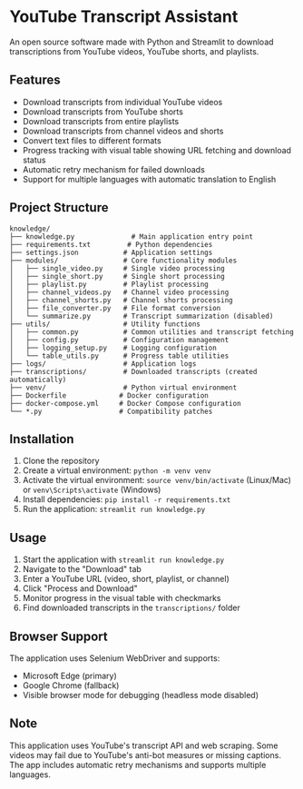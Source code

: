 # YouTube Transcript Assistant

An open source software made with Python and Streamlit to download transcriptions from YouTube videos, YouTube shorts, and playlists.

## Features

- Download transcripts from individual YouTube videos
- Download transcripts from YouTube shorts
- Download transcripts from entire playlists
- Download transcripts from channel videos and shorts
- Convert text files to different formats
- Progress tracking with visual table showing URL fetching and download status
- Automatic retry mechanism for failed downloads
- Support for multiple languages with automatic translation to English

## Project Structure

```
knowledge/
├── knowledge.py              # Main application entry point
├── requirements.txt         # Python dependencies
├── settings.json           # Application settings
├── modules/                # Core functionality modules
│   ├── single_video.py     # Single video processing
│   ├── single_short.py     # Single short processing
│   ├── playlist.py         # Playlist processing
│   ├── channel_videos.py   # Channel video processing
│   ├── channel_shorts.py   # Channel shorts processing
│   ├── file_converter.py   # File format conversion
│   └── summarize.py        # Transcript summarization (disabled)
├── utils/                  # Utility functions
│   ├── common.py           # Common utilities and transcript fetching
│   ├── config.py           # Configuration management
│   ├── logging_setup.py    # Logging configuration
│   └── table_utils.py      # Progress table utilities
├── logs/                   # Application logs
├── transcriptions/         # Downloaded transcripts (created automatically)
├── venv/                   # Python virtual environment
├── Dockerfile             # Docker configuration
├── docker-compose.yml     # Docker Compose configuration
└── *.py                   # Compatibility patches
```

## Installation

1. Clone the repository
2. Create a virtual environment: `python -m venv venv`
3. Activate the virtual environment: `source venv/bin/activate` (Linux/Mac) or `venv\Scripts\activate` (Windows)
4. Install dependencies: `pip install -r requirements.txt`
5. Run the application: `streamlit run knowledge.py`

## Usage

1. Start the application with `streamlit run knowledge.py`
2. Navigate to the "Download" tab
3. Enter a YouTube URL (video, short, playlist, or channel)
4. Click "Process and Download"
5. Monitor progress in the visual table with checkmarks
6. Find downloaded transcripts in the `transcriptions/` folder

## Browser Support

The application uses Selenium WebDriver and supports:
- Microsoft Edge (primary)
- Google Chrome (fallback)
- Visible browser mode for debugging (headless mode disabled)

## Note

This application uses YouTube's transcript API and web scraping. Some videos may fail due to YouTube's anti-bot measures or missing captions. The app includes automatic retry mechanisms and supports multiple languages.
